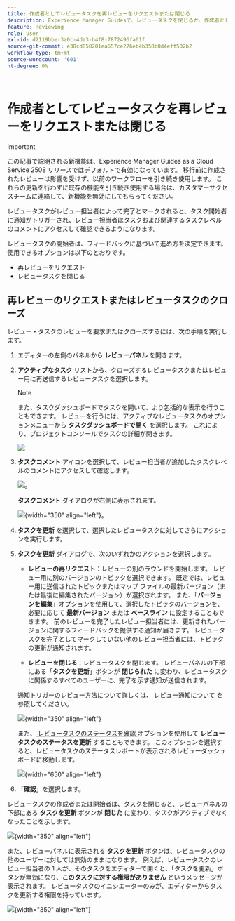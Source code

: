 ```yaml
---
title: 作成者としてレビュータスクを再レビューをリクエストまたは閉じる
description: Experience Manager Guidesで、レビュータスクを閉じるか、作成者としてレビューを再要求するワークフローについて理解する。
feature: Reviewing
role: User
exl-id: d2119bbe-3a0c-4da3-b4f8-7872496fa61f
source-git-commit: e38cd858201ea657ce276eb4b358b0d4eff502b2
workflow-type: tm+mt
source-wordcount: '601'
ht-degree: 0%

---
```


# 作成者としてレビュータスクを再レビューをリクエストまたは閉じる

>[!IMPORTANT]
>
> この記事で説明される新機能は、Experience Manager Guides as a Cloud Service 2508 リリースではデフォルトで有効になっています。 移行前に作成されたレビューは影響を受けず、以前のワークフローを引き続き使用します。 これらの更新を行わずに既存の機能を引き続き使用する場合は、カスタマーサクセスチームに連絡して、新機能を無効にしてもらってください。

レビュータスクがレビュー担当者によって完了とマークされると、タスク開始者に通知がトリガーされ、レビュー担当者はタスクおよび関連するタスクレベルのコメントにアクセスして確認できるようになります。

レビュータスクの開始者は、フィードバックに基づいて進め方を決定できます。 使用できるオプションは以下のとおりです。

- 再レビューをリクエスト
- レビュータスクを閉じる

## 再レビューのリクエストまたはレビュータスクのクローズ

レビュー・タスクのレビューを要求またはクローズするには、次の手順を実行します。

1. エディターの左側のパネルから **レビューパネル** を開きます。
2. **アクティブなタスク** リストから、クローズするレビュータスクまたはレビュー用に再送信するレビュータスクを選択します。

   >[!NOTE]
   >
   > また、タスクダッシュボードでタスクを開いて、より包括的な表示を行うこともできます。 レビューを行うには、アクティブなレビュータスクのオプションメニューから **タスクダッシュボードで開く** を選択します。 これにより、プロジェクトコンソールでタスクの詳細が開きます。

   ![](images/task-dashboard-selection-author-view.png)
3. **タスクコメント** アイコンを選択して、レビュー担当者が追加したタスクレベルのコメントにアクセスして確認します。

   ![](images/task-comments-selection-author-view.png)。

   **タスクコメント** ダイアログが右側に表示されます。

   ![](images/task-comments-dialog-editor.png){width="350" align="left"}。
4. **タスクを更新** を選択して、選択したレビュータスクに対してさらにアクションを実行します。
5. **タスクを更新** ダイアログで、次のいずれかのアクションを選択します。

   - **レビューの再リクエスト**：レビューの別のラウンドを開始します。 レビュー用に別のバージョンのトピックを選択できます。 既定では、レビュー用に送信されたトピックまたはマップ ファイルの最新バージョン（または最後に編集されたバージョン）が選択されます。 また、「**バージョンを編集**」オプションを使用して、選択したトピックのバージョンを、必要に応じて **最新バージョン** または **ベースライン** に設定することもできます。  前のレビューを完了したレビュー担当者には、更新されたバージョンに関するフィードバックを提供する通知が届きます。 レビュータスクを完了としてマークしていない他のレビュー担当者には、トピックの更新が通知されます。

   - **レビューを閉じる**：レビュータスクを閉じます。 レビューパネルの下部にある「**タスクを更新**」ボタンが **閉じられた** に変わり、レビュータスクに関係するすべてのユーザーに、完了を示す通知が送信されます。

   通知トリガーのレビュー方法について詳しくは、[ レビュー通知について ](./review-understanding-review-notifications.md) を参照してください。

   ![](images/update-task-dialog.png){width="350" align="left"}

   また、[ レビュータスクのステータスを確認 ](./review-manage-tasks-review-dashboard.md#check-the-status-of-a-review-task) オプションを使用して **レビュータスクのステータスを更新** することもできます。 このオプションを選択すると、レビュータスクのステータスレポートが表示されるレビューダッシュボードに移動します。

   ![](images/check-review-status-icon.png){width="650" align="left"}

6. 「**確認**」を選択します。


レビュータスクの作成者または開始者は、タスクを閉じると、レビューパネルの下部にある **タスクを更新** ボタンが **閉じた** に変わり、タスクがアクティブでなくなったことを示します。

![](images/review-task-status-closed-review-panel.png){width="350" align="left"}

また、レビューパネルに表示される **タスクを更新** ボタンは、レビュータスクの他のユーザーに対しては無効のままになります。 例えば、レビュータスクのレビュー担当者の 1 人が、そのタスクをエディターで開くと、「タスクを更新」ボタンが無効になり、**このタスクに対する権限がありません** というメッセージが表示されます。 レビュータスクのイニシエーターのみが、エディターからタスクを更新する権限を持っています。

![](images/update-task-button-disabled.png){width="350" align="left"}




